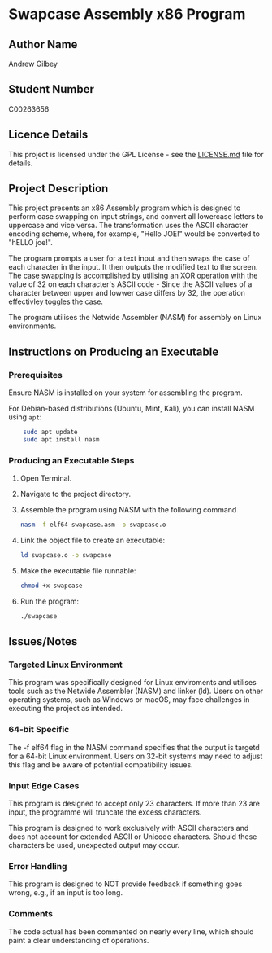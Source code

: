 # Swapcase Assembly x86 Program

## Author Name

Andrew Gilbey

## Student Number

C00263656

## Licence Details

This project is licensed under the GPL License - see the [LICENSE.md](LICENSE) file for details.

## Project Description

This project presents an x86 Assembly program which is designed to perform case swapping on input strings, and convert all lowercase letters to uppercase and vice versa. The transformation uses the ASCII character encoding scheme, where, for example, "Hello JOE!" would be converted to "hELLO joe!".

The program prompts a user for a text input and then swaps the case of each character in the input. It then outputs the modified text to the screen. The case swapping is accomplished by utilising an XOR operation with the value of 32 on each character's ASCII code - Since the ASCII values of a character between upper and lowwer case differs by 32, the operation effectivley toggles the case.

The program utilises the Netwide Assembler (NASM) for assembly on Linux environments. 

## Instructions on Producing an Executable

### Prerequisites

Ensure NASM is installed on your system for assembling the program. 

For Debian-based distributions (Ubuntu, Mint, Kali),  you can install NASM using `apt`:

```bash
    sudo apt update
    sudo apt install nasm
```

### Producing an Executable Steps

1. Open Terminal.
2. Navigate to the project directory.
3. Assemble the program using NASM with the following command 

    ```bash
    nasm -f elf64 swapcase.asm -o swapcase.o
    ```

4. Link the object file to create an executable:

    ```bash
    ld swapcase.o -o swapcase
    ```

5. Make the executable file runnable:

    ```bash
    chmod +x swapcase
    ```

6. Run the program:

    ```bash
    ./swapcase
    ```

## Issues/Notes
### Targeted Linux Environment
This program was specifically designed for Linux enviroments and utilises tools such as the Netwide Assembler (NASM) and linker (ld). Users on other operating systems, such as Windows or macOS, may 
face challenges in executing the project as intended. 

### 64-bit Specific
The -f elf64 flag in the NASM command specifies that the output is targetd for a 64-bit Linux environment. Users on 32-bit systems may need to adjust this flag and be aware of potential compatibility issues.

### Input Edge Cases
This program is designed to accept only 23 characters. If more than 23 are input, the programme will truncate the excess characters.

This program is designed to work exclusively with ASCII characters and does not account for extended ASCII or Unicode characters. Should these characters be used, unexpected output may occur.

### Error Handling
This program is designed to NOT provide feedback if something goes wrong, e.g., if an input is too long.

### Comments
The code actual has been commented on nearly every line, which should paint a clear understanding of operations.

